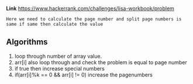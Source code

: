 **Link** https://www.hackerrank.com/challenges/lisa-workbook/problem

`Here we need to calculate the page number and split page numbers is same if same then calculate the value `

## Algorithms 
1. loop through number of array value.
2. arr[i] also loop through and check the problem is equal to page number 
3. if true then increase special numbers
4. if(arr[i]%k == 0 && arr[i] != 0) increase the pagenumbers


